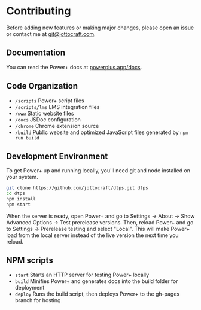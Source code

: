 # Contributing

Before adding new features or making major changes, please open an issue or contact me at [git@jottocraft.com](mailto:git@jottocraft.com).

## Documentation

You can read the Power+ docs at [powerplus.app/docs](https://powerplus.app/docs). 

## Code Organization

- `/scripts` Power+ script files
- `/scripts/lms` LMS integration files
- `/www` Static website files
- `/docs` JSDoc configuration
- `/chrome` Chrome extension source
- `/build` Public website and optimized JavaScript files generated by `npm run build`

## Development Environment

To get Power+ up and running locally, you'll need git and node installed on your system.

```bash
git clone https://github.com/jottocraft/dtps.git dtps
cd dtps
npm install
npm start
```

When the server is ready, open Power+ and go to Settings -> About -> Show Advanced Options -> Test prerelease versions. Then, reload Power+ and go to Settings -> Prerelease testing and select "Local". This will make Power+ load from the local server instead of the live version the next time you reload.

## NPM scripts
- `start` Starts an HTTP server for testing Power+ locally
- `build` Minifies Power+ and generates docs into the build folder for deployment
- `deploy` Runs the build script, then deploys Power+ to the gh-pages branch for hosting
